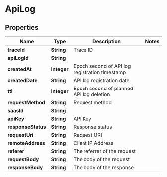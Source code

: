 

# ApiLog


## Properties

| Name | Type | Description | Notes |
|------------ | ------------- | ------------- | -------------|
|**traceId** | **String** | Trace ID |  |
|**apiLogId** | **String** |  |  |
|**createdAt** | **Integer** | Epoch second of API log registration timestamp |  |
|**createdDate** | **String** | API log registration date |  |
|**ttl** | **Integer** | Epoch second of planned API log deletion |  |
|**requestMethod** | **String** | Request method |  |
|**saasId** | **String** |  |  |
|**apiKey** | **String** | API Key |  |
|**responseStatus** | **String** | Response status |  |
|**requestUri** | **String** | Request URI |  |
|**remoteAddress** | **String** | Client IP Address |  |
|**referer** | **String** | The referrer of the request |  |
|**requestBody** | **String** | The body of the request |  |
|**responseBody** | **String** | The body of the response |  |



